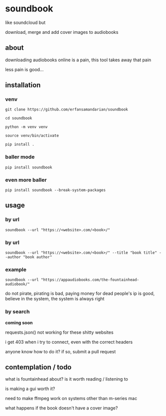 # soundbook

like soundcloud but

download, merge and add cover images to audiobooks

## about

downloading audiobooks online is a pain, this tool takes away that pain

less pain is good...

## installation 

### venv

```
git clone https://github.com/erfansamandarian/soundbook

cd soundbook 

python -m venv venv

source venv/bin/activate

pip install .
```

### baller mode 

```
pip install soundbook
```

### even more baller 

```
pip install soundbook --break-system-packages
```

## usage

### by url 

```
soundbook --url "https://<website>.com/<book>/"
```

### by url 

```
soundbook --url "https://<website>.com/<book>/" --title "book title" --author "book author"
```

### example

```
soundbook --url "https://appaudiobooks.com/the-fountainhead-audiobook/"
```

do not pirate, pirating is bad, paying money for dead people's ip is good, believe in the system, the system is always right

### by search

<b>coming soon</b>

requests.json() not working for these shitty websites

i get 403 when i try to connect, even with the correct headers

anyone know how to do it? if so, submit a pull request

## contemplation / todo

what is fountainhead about? is it worth reading / listening to

is making a gui worth it?

need to make ffmpeg work on systems other than m-series mac

what happens if the book doesn't have a cover image?